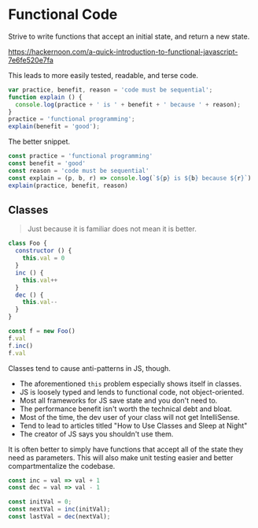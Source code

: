 # Functional Code
Strive to write functions that accept an initial state, and return a new state.

https://hackernoon.com/a-quick-introduction-to-functional-javascript-7e6fe520e7fa

This leads to more easily tested, readable, and terse code.

```js
var practice, benefit, reason = 'code must be sequential';
function explain () {
  console.log(practice + ' is ' + benefit + ' because ' + reason);
}
practice = 'functional programming';
explain(benefit = 'good');
```

The better snippet.

```js
const practice = 'functional programming'
const benefit = 'good'
const reason = 'code must be sequential'
const explain = (p, b, r) => console.log(`${p} is ${b} because ${r}`)
explain(practice, benefit, reason)
```

## Classes
> Just because it is familiar does not mean it is better.

```js
class Foo {
  constructor () {
    this.val = 0
  }
  inc () {
    this.val++
  }
  dec () {
    this.val--
  }
}

const f = new Foo()
f.val
f.inc()
f.val
```

Classes tend to cause anti-patterns in JS, though.

- The aforementioned `this` problem especially shows itself in classes.
- JS is loosely typed and lends to functional code, not object-oriented.
- Most all frameworks for JS save state and you don't need to.
- The performance benefit isn't worth the technical debt and bloat.
- Most of the time, the dev user of your class will not get IntelliSense.
- Tend to lead to articles titled "How to Use Classes and Sleep at Night"
- The creator of JS says you shouldn't use them.

It is often better to simply have functions that accept all of the state they need as parameters. This will also make unit testing easier and better compartmentalize the codebase.

```js
const inc = val => val + 1
const dec = val => val - 1

const initVal = 0;
const nextVal = inc(initVal);
const lastVal = dec(nextVal);
```
